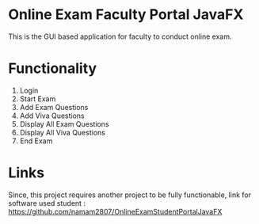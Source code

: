 # Online Exam Faculty Portal JavaFX
This is the GUI based application for faculty to conduct online exam.
# Functionality
1. Login
2. Start Exam
3. Add Exam Questions
4. Add Viva Questions
5. Display All Exam Questions
6. Display All Viva Questions
7. End Exam
# Links
Since, this project requires another project to be fully functionable, link for software used student :
https://github.com/namam2807/OnlineExamStudentPortalJavaFX

